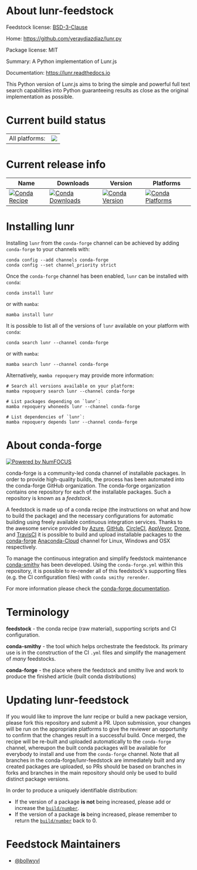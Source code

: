 About lunr-feedstock
====================

Feedstock license: [BSD-3-Clause](https://github.com/conda-forge/lunr-feedstock/blob/main/LICENSE.txt)

Home: https://github.com/yeraydiazdiaz/lunr.py

Package license: MIT

Summary: A Python implementation of Lunr.js

Documentation: https://lunr.readthedocs.io

This Python version of Lunr.js aims to bring the simple and powerful full text search capabilities into Python guaranteeing results as close as the original implementation as possible.


Current build status
====================


<table><tr><td>All platforms:</td>
    <td>
      <a href="https://dev.azure.com/conda-forge/feedstock-builds/_build/latest?definitionId=2286&branchName=main">
        <img src="https://dev.azure.com/conda-forge/feedstock-builds/_apis/build/status/lunr-feedstock?branchName=main">
      </a>
    </td>
  </tr>
</table>

Current release info
====================

| Name | Downloads | Version | Platforms |
| --- | --- | --- | --- |
| [![Conda Recipe](https://img.shields.io/badge/recipe-lunr-green.svg)](https://anaconda.org/conda-forge/lunr) | [![Conda Downloads](https://img.shields.io/conda/dn/conda-forge/lunr.svg)](https://anaconda.org/conda-forge/lunr) | [![Conda Version](https://img.shields.io/conda/vn/conda-forge/lunr.svg)](https://anaconda.org/conda-forge/lunr) | [![Conda Platforms](https://img.shields.io/conda/pn/conda-forge/lunr.svg)](https://anaconda.org/conda-forge/lunr) |

Installing lunr
===============

Installing `lunr` from the `conda-forge` channel can be achieved by adding `conda-forge` to your channels with:

```
conda config --add channels conda-forge
conda config --set channel_priority strict
```

Once the `conda-forge` channel has been enabled, `lunr` can be installed with `conda`:

```
conda install lunr
```

or with `mamba`:

```
mamba install lunr
```

It is possible to list all of the versions of `lunr` available on your platform with `conda`:

```
conda search lunr --channel conda-forge
```

or with `mamba`:

```
mamba search lunr --channel conda-forge
```

Alternatively, `mamba repoquery` may provide more information:

```
# Search all versions available on your platform:
mamba repoquery search lunr --channel conda-forge

# List packages depending on `lunr`:
mamba repoquery whoneeds lunr --channel conda-forge

# List dependencies of `lunr`:
mamba repoquery depends lunr --channel conda-forge
```


About conda-forge
=================

[![Powered by
NumFOCUS](https://img.shields.io/badge/powered%20by-NumFOCUS-orange.svg?style=flat&colorA=E1523D&colorB=007D8A)](https://numfocus.org)

conda-forge is a community-led conda channel of installable packages.
In order to provide high-quality builds, the process has been automated into the
conda-forge GitHub organization. The conda-forge organization contains one repository
for each of the installable packages. Such a repository is known as a *feedstock*.

A feedstock is made up of a conda recipe (the instructions on what and how to build
the package) and the necessary configurations for automatic building using freely
available continuous integration services. Thanks to the awesome service provided by
[Azure](https://azure.microsoft.com/en-us/services/devops/), [GitHub](https://github.com/),
[CircleCI](https://circleci.com/), [AppVeyor](https://www.appveyor.com/),
[Drone](https://cloud.drone.io/welcome), and [TravisCI](https://travis-ci.com/)
it is possible to build and upload installable packages to the
[conda-forge](https://anaconda.org/conda-forge) [Anaconda-Cloud](https://anaconda.org/)
channel for Linux, Windows and OSX respectively.

To manage the continuous integration and simplify feedstock maintenance
[conda-smithy](https://github.com/conda-forge/conda-smithy) has been developed.
Using the ``conda-forge.yml`` within this repository, it is possible to re-render all of
this feedstock's supporting files (e.g. the CI configuration files) with ``conda smithy rerender``.

For more information please check the [conda-forge documentation](https://conda-forge.org/docs/).

Terminology
===========

**feedstock** - the conda recipe (raw material), supporting scripts and CI configuration.

**conda-smithy** - the tool which helps orchestrate the feedstock.
                   Its primary use is in the construction of the CI ``.yml`` files
                   and simplify the management of *many* feedstocks.

**conda-forge** - the place where the feedstock and smithy live and work to
                  produce the finished article (built conda distributions)


Updating lunr-feedstock
=======================

If you would like to improve the lunr recipe or build a new
package version, please fork this repository and submit a PR. Upon submission,
your changes will be run on the appropriate platforms to give the reviewer an
opportunity to confirm that the changes result in a successful build. Once
merged, the recipe will be re-built and uploaded automatically to the
`conda-forge` channel, whereupon the built conda packages will be available for
everybody to install and use from the `conda-forge` channel.
Note that all branches in the conda-forge/lunr-feedstock are
immediately built and any created packages are uploaded, so PRs should be based
on branches in forks and branches in the main repository should only be used to
build distinct package versions.

In order to produce a uniquely identifiable distribution:
 * If the version of a package **is not** being increased, please add or increase
   the [``build/number``](https://docs.conda.io/projects/conda-build/en/latest/resources/define-metadata.html#build-number-and-string).
 * If the version of a package **is** being increased, please remember to return
   the [``build/number``](https://docs.conda.io/projects/conda-build/en/latest/resources/define-metadata.html#build-number-and-string)
   back to 0.

Feedstock Maintainers
=====================

* [@bollwyvl](https://github.com/bollwyvl/)

